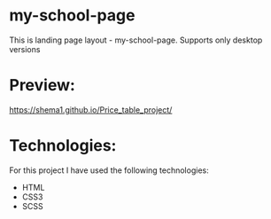 # my-school-page
This is landing page layout - my-school-page.
Supports only desktop versions

# Preview:
https://shema1.github.io/Price_table_project/

# Technologies:
For this project I have used the following technologies:
* HTML
* CSS3
* SCSS
